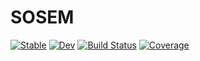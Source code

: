 # SOSEM

[![Stable](https://img.shields.io/badge/docs-stable-blue.svg)](https://dcerkoney.github.io/SOSEM.jl/stable/)
[![Dev](https://img.shields.io/badge/docs-dev-blue.svg)](https://dcerkoney.github.io/SOSEM.jl/dev/)
[![Build Status](https://github.com/dcerkoney/SOSEM.jl/actions/workflows/CI.yml/badge.svg?branch=main)](https://github.com/dcerkoney/SOSEM.jl/actions/workflows/CI.yml?query=branch%3Amain)
[![Coverage](https://codecov.io/gh/dcerkoney/SOSEM.jl/branch/main/graph/badge.svg)](https://codecov.io/gh/dcerkoney/SOSEM.jl)
